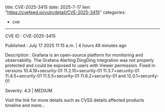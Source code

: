  
title: CVE-2025-3415
date: 2025-7-17
lien: "https://cvefeed.io/vuln/detail/CVE-2025-3415"
categories:
  - cve
---

CVE ID : CVE-2025-3415

Published :  July 17
2025
11:15 a.m. | 4 hours
49 minutes ago

Description : Grafana is an open-source platform for monitoring and observability. The Grafana Alerting DingDing integration was not properly protected and could be exposed to users with Viewer permission. 
Fixed in versions 10.4.19+security-01
11.2.10+security-01
11.3.7+security-01
11.4.5+security-01
11.5.5+security-01
11.6.2+security-01 and 12.0.1+security-01

Severity: 4.3 | MEDIUM

Visit the link for more details
such as CVSS details
affected products
timeline
and more...
